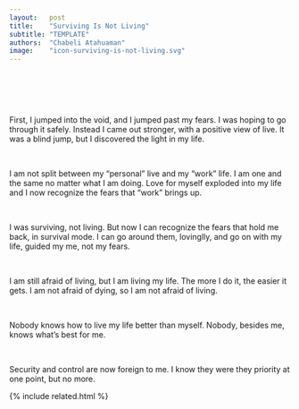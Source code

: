```yaml
---
layout:   post
title:    "Surviving Is Not Living"
subtitle: "TEMPLATE"
authors:  "Chabeli Atahuaman"
image:    "icon-surviving-is-not-living.svg"
---
```


<div style="display:none;">
 <p>First, I jumped into the void. I was hoping to go through it safely, but instead I came out stronger. I came out with a positive view of live. I discovered the light in my life.</p>
</div>

<h1>&nbsp;</h1>
 <p>First, I jumped into the void, and I jumped past my fears. I was hoping to go through it safely. Instead I came out stronger, with a positive view of live. It was a blind jump, but I discovered the light in my life.</p>
 <p>&nbsp;</p>
 <p>I am not split between my &ldquo;personal&rdquo; live and my &ldquo;work&rdquo; life. I am one and the same no matter what I am doing. Love for myself exploded into my life and I now recognize the fears that &ldquo;work&rdquo; brings up.</p>
 <p>&nbsp;</p>
 <p>I was surviving, not living. But now I can recognize the fears that hold me back, in survival mode. I can go around them, lovinglly, and go on with my life, guided my me, not my fears.</p>
 <p>&nbsp;</p>
 <p>I am still afraid of living, but I am living my life. The more I do it, the easier it gets. I am not afraid of dying, so I am not afraid of living.</p>
 <p>&nbsp;</p>
 <p>Nobody knows how to live my life better than myself. Nobody, besides me, knows what&rsquo;s best for me.</p>
 <p>&nbsp;</p>
 <p>Security and control are now foreign to me. I know they were they priority at one point, but no more.</p>

{% include related.html %}

